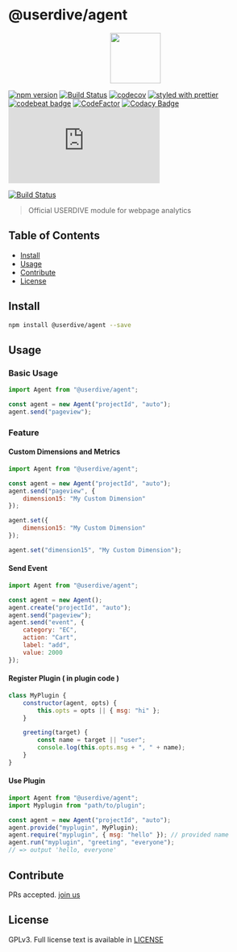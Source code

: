 # @userdive/agent

<p align='center'><a href="https://app.userdive.com/signup" alt="USERDIVE logo" target="_blank"><img src="http://style.uncovertruth.co.jp/assets/images/userdive/logo-text.svg" height="100"></a></p>

[![npm version](https://badge.fury.io/js/%40userdive%2Fagent.svg)](https://www.npmjs.com/package/@userdive/agent)
[![Build Status](https://travis-ci.org/userdive/agent.js.svg?branch=master)](https://travis-ci.org/userdive/agent.js)
[![codecov](https://codecov.io/gh/userdive/agent.js/branch/master/graph/badge.svg)](https://codecov.io/gh/userdive/agent.js)
[![styled with prettier](https://img.shields.io/badge/styled_with-prettier-ff69b4.svg)](https://github.com/prettier/prettier)
[![codebeat badge](https://codebeat.co/badges/248f31a1-c73e-45e4-b1e0-a6154c1baaca)](https://codebeat.co/projects/github-com-userdive-agent-js-master)
[![CodeFactor](https://www.codefactor.io/repository/github/userdive/agent.js/badge)](https://www.codefactor.io/repository/github/userdive/agent.js)
[![Codacy Badge](https://api.codacy.com/project/badge/Grade/007cedb2144843ebb45db871c04a0045)](https://app.codacy.com/app/USERDIVE/agent.js/dashboard)
[![BCH compliance](https://bettercodehub.com/edge/badge/userdive/agent.js?branch=master)](https://bettercodehub.com/)

[![Build Status](https://saucelabs.com/browser-matrix/userdive.svg)](https://saucelabs.com/open_sauce/user/userdive/builds)

> Official USERDIVE module for webpage analytics

## Table of Contents

*   [Install](#install)
*   [Usage](#usage)
*   [Contribute](#contribute)
*   [License](#license)

## Install

```sh
npm install @userdive/agent --save
```

## Usage

### Basic Usage

```js
import Agent from "@userdive/agent";

const agent = new Agent("projectId", "auto");
agent.send("pageview");
```

### Feature

#### Custom Dimensions and Metrics

```js
import Agent from "@userdive/agent";

const agent = new Agent("projectId", "auto");
agent.send("pageview", {
    dimension15: "My Custom Dimension"
});
```

```js
agent.set({
    dimension15: "My Custom Dimension"
});

agent.set("dimension15", "My Custom Dimension");
```

#### Send Event

```js
import Agent from "@userdive/agent";

const agent = new Agent();
agent.create("projectId", "auto");
agent.send("pageview");
agent.send("event", {
    category: "EC",
    action: "Cart",
    label: "add",
    value: 2000
});
```

#### Register Plugin ( in plugin code )

```js
class MyPlugin {
    constructor(agent, opts) {
        this.opts = opts || { msg: "hi" };
    }

    greeting(target) {
        const name = target || "user";
        console.log(this.opts.msg + ", " + name);
    }
}
```

#### Use Plugin

```js
import Agent from "@userdive/agent";
import Myplugin from "path/to/plugin";

const agent = new Agent("projectId", "auto");
agent.provide("myplugin", MyPlugin);
agent.require("myplugin", { msg: "hello" }); // provided name
agent.run("myplugin", "greeting", "everyone");
// => output 'hello, everyone'
```

## Contribute

PRs accepted. [join us](https://www.wantedly.com/companies/uncovertruth/projects)

## License

GPLv3. Full license text is available in [LICENSE](https://github.com/userdive/agent.js/blob/master/packages/linker/LICENSE)
